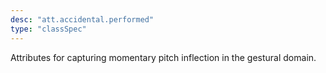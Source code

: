 ```yaml
---
desc: "att.accidental.performed"
type: "classSpec"
---
```


Attributes for capturing momentary pitch inflection in the gestural domain.